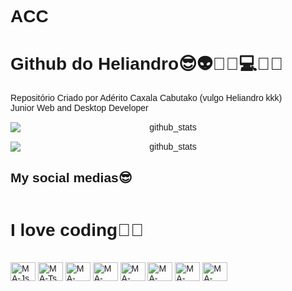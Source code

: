 # ACC
<body style="font-family: sans-serif;">
<h1>Github do Heliandro😎👽👨‍🎓💻👨‍💻</h1>
<p style="text-align: justify">
    Repositório Criado por Adérito Caxala Cabutako (vulgo Heliandro kkk)<br>
    Junior Web and Desktop Developer
</p>   
<div align="center">
    <img style="display: block;
    margin: 15px auto;" src="https://github-readme-stats.vercel.app/api?username=heliandro1&show_icons=true&theme=dark&include_all_commits=true&count_private=true" alt="github_stats">
</div>
<div align="center">
    <img style="display: block;
    margin: 15px auto;" src="https://github-readme-stats.vercel.app/api/top-langs/?username=heliandro1" alt="github_stats">
</div>
<h2>My social medias😎</h2>
<a href="https://www.facebook.com/heliandro1" target="_blank" rel="external"><img src="https://img.shields.io/badge/Facebook-1877F2?style=for-the-badge&logo=facebook&logoColor=white" alt=""></a>
<h1>I love coding🥰💝</h1>
<div style="display: inline_block"><br>
  <img align="center" alt="MA-Js" height="30" width="40" src="https://raw.githubusercontent.com/devicons/devicon/master/icons/javascript/javascript-plain .svg">
  <img align="center" alt="MA-Ts" height="30" width="40" src="https://raw.githubusercontent.com/devicons/devicon/master/icons/typescript/typescript-plain .svg">
  <img align="center" alt="MA-React" height="30" width="40" src="https://raw.githubusercontent.com/devicons/devicon/master/icons/react/react-original .svg">
  <img align="center" alt="MA-HTML" height="30" width="40" src="https://raw.githubusercontent.com/devicons/devicon/master/icons/html5/html5-original .svg">
  <img align="center" alt="MA-CSS" height="30" width="40" src="https://raw.githubusercontent.com/devicons/devicon/master/icons/css3/css3-original .svg">
  <img align="center" alt="MA-CSS" height="30" width="40" src="https://raw.githubusercontent.com/devicons/devicon/master/icons/nodejs/nodejs-original .svg">
  <img align="center" alt="MA-CSS" height="30" width="40" src="https://raw.githubusercontent.com/devicons/devicon/master/icons/mysql/mysql-original .svg">
  <img align="center" alt="MA-CSS" height="30" width="40" src="https://raw.githubusercontent.com/devicons/devicon/master/icons/github/github-original .svg">
</div>
</body>
</html>
